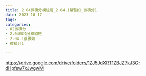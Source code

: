 ```yaml
---
title: 2.04微積分模組班_2.04.1蔡雅如_微積分1
date: 2023-10-17
tags: 
categories:
- 02微積分
- 2.04微積分模組班
- 2.04.1蔡雅如
- 微積分1

---
```

https://drive.google.com/drive/folders/1ZJ5JdXRT1ZBJZ7kJ3G-dHpfew7xJwgwM
